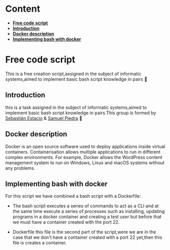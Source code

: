 # Content
-   [**Free code script**](#free-code-script)
-   [**Introduction**](#introduction)
-   [**Docker description**](#docker-description)
-   [**Implementing bash with docker**](#implementing-bash-with-docker)

# Free code script

This is a free creation script,assigned in the subject of informatic systems,aimed to implement basic bash script knowledge in pairs :dizzy:

## Introduction

this is a task assigned in the subject of  informatic systems,aimed to implement basic bash script knowledge in pairs.This group is formed by [Sebastián Estacio](https://github.com/z0s3r77) & [Samuel Piedra](https://github.com/SPiedra955) :raising_hand:

## Docker description

Docker is an open source software used to deploy applications inside virtual containers. Containerisation allows multiple applications to run in different complex environments. For example, Docker allows the WordPress content management system to run on Windows, Linux and macOS systems without any problems.

## Implementing bash with docker

For this script we have combined a bash script with a Dockerfile:

* The bash script executes a series of commands to act as a CLI and at the same time execute a series of processes such as installing, updating programs in a docker       container and creating a test user but before that we must have a container created with the port 22.

* Dockerfile this file is the second part of the script,were we are in the case that we don't have a container created with a port 22 yet,then this file is creates a container.

